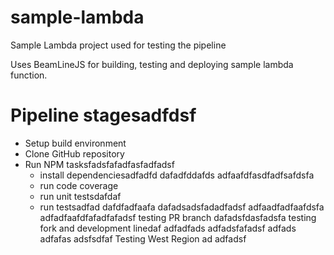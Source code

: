 # sample-lambda
Sample Lambda project used for testing the pipeline

Uses BeamLineJS for building, testing and deploying sample lambda function.

# Pipeline stagesadfdsf
* Setup build environment
* Clone GitHub repository
* Run NPM tasksfadsfafadfasfadfadsf
  * install dependenciesadfadfd
  dafadfddafds
  adfaafdfasdfadfsafdsfa
  * run code coverage
  * run unit testsdafdaf
  * run testsadfad
dafdfadfaafa
dafadsadsfadadfadsf
adfaadfadfaafdsfa
adfadfaafdfafadfafadsf
testing PR branch
dafadsfdasfadsfa
testing fork and development linedaf
adfadfads
adfadsfafadsf
adfads
adfafas
adsfsdfaf
Testing West Region
ad
adfadsf
